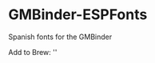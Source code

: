 # GMBinder-ESPFonts
Spanish fonts for the GMBinder



Add to Brew:
''<link rel = "stylesheet" type = "text/css" href = "https://dracoexe.github.io/GMBinder-ESPFonts/ESPFonts_v1.css" />
